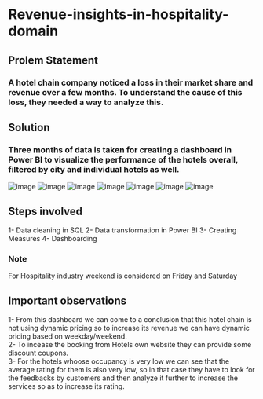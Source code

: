 # Revenue-insights-in-hospitality-domain

## Prolem Statement
### A hotel chain company noticed a loss in their market share and revenue over a few months. To understand the cause of this loss, they needed a way to analyze this.

## Solution
### Three months of data is taken for creating a dashboard in Power BI to visualize the performance of the hotels overall, filtered by city and individual hotels as well.
![image](https://user-images.githubusercontent.com/117555175/232653718-6c0f1860-c6de-4bd2-8d2c-4d07d55fcc72.png)
![image](https://user-images.githubusercontent.com/117555175/232656921-e55f285d-b5cd-4e3d-9fab-c62aebb6397e.png)
![image](https://user-images.githubusercontent.com/117555175/232657020-fb5c310d-5d6d-4589-b039-d08053b415e5.png)
![image](https://user-images.githubusercontent.com/117555175/232657183-40f0050e-c84e-4c24-a1f3-361be5488d46.png)
![image](https://user-images.githubusercontent.com/117555175/232657361-799c7171-838f-4a89-9c67-6eaf6d35f5b2.png)
![image](https://user-images.githubusercontent.com/117555175/232657468-34a56f3c-4c90-4be4-a367-22b6d5820271.png)
![image](https://user-images.githubusercontent.com/117555175/232657592-d7f83b3b-4230-4b95-9b51-daa2bc7decca.png)




## Steps involved
1- Data cleaning in SQL
2- Data transformation in Power BI
3- Creating Measures
4- Dashboarding

### Note
For Hospitality industry weekend is considered on Friday and Saturday

## Important observations
1- From this dashboard we can come to a conclusion that this hotel chain is not using dynamic pricing so to increase its revenue we can have dynamic pricing based on weekday/weekend.  
2- To incease the booking from Hotels own website they can provide some discount coupons.  
3- For the hotels whoose occupancy is very low we can see that the average rating for them is also very low, so in that case they have to look for the feedbacks by customers and then analyze it further to increase the services so as to increase its rating.  


  
